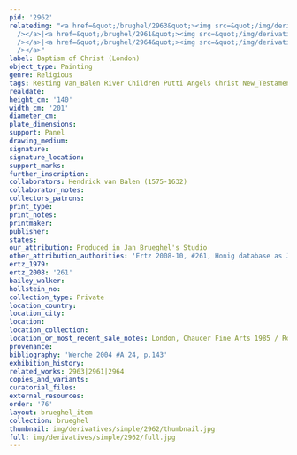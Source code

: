 ```yaml
---
pid: '2962'
relatedimg: "<a href=&quot;/brughel/2963&quot;><img src=&quot;/img/derivatives/simple/2963/thumbnail.jpg&quot;
  /></a>|<a href=&quot;/brughel/2961&quot;><img src=&quot;/img/derivatives/simple/2961/thumbnail.jpg&quot;
  /></a>|<a href=&quot;/brughel/2964&quot;><img src=&quot;/img/derivatives/simple/2964/thumbnail.jpg&quot;
  /></a>"
label: Baptism of Christ (London)
object_type: Painting
genre: Religious
tags: Resting Van_Balen River Children Putti Angels Christ New_Testament
realdate: 
height_cm: '140'
width_cm: '201'
diameter_cm: 
plate_dimensions: 
support: Panel
drawing_medium: 
signature: 
signature_location: 
support_marks: 
further_inscription: 
collaborators: Hendrick van Balen (1575-1632)
collaborator_notes: 
collectors_patrons: 
print_type: 
print_notes: 
printmaker: 
publisher: 
states: 
our_attribution: Produced in Jan Brueghel's Studio
other_attribution_authorities: 'Ertz 2008-10, #261, Honig database as Jan and Studio'
ertz_1979: 
ertz_2008: '261'
bailey_walker: 
hollstein_no: 
collection_type: Private
location_country: 
location_city: 
location: 
location_collection: 
location_or_most_recent_sale_notes: London, Chaucer Fine Arts 1985 / Rome, Gasparrini
provenance: 
bibliography: 'Werche 2004 #A 24, p.143'
exhibition_history: 
related_works: 2963|2961|2964
copies_and_variants: 
curatorial_files: 
external_resources: 
order: '76'
layout: brueghel_item
collection: brueghel
thumbnail: img/derivatives/simple/2962/thumbnail.jpg
full: img/derivatives/simple/2962/full.jpg
---
```

